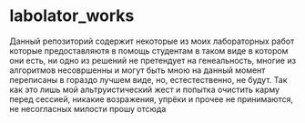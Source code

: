 # labolator_works
Данный репозиторий содержит некоторые из моих лабораторных работ которые предоставляютя в помощь студентам в таком виде в котором они есть, ни одно из решений не претендует на генеальность, многие из алгоритмов несовршенны и могут быть мною на данный момент переписаны в гораздо лучшем виде, но, естестественно, не будут. Так как это лишь мой альтруистический жест и попытка очистить карму перед сессией, никакие возражения, упрёки и прочее не принимаются, не несогласных милости прошу отсюда 
